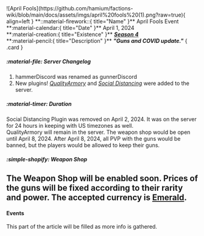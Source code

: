 <div class="grid" markdown>
![April Fools](https://github.com/hamium/factions-wiki/blob/main/docs/assets/imgs/april%20fools%20(1).png?raw=true){ align=left }
**::material-firework::{ title="Name" }** April Fools Event<br>
**:material-calendar:{ title="Date" }** April 1, 2024<br>
**:material-creation:{ title="Existence" }** <b><i><a href="../../seasons/s4">Season 4</a></i></b>  <br>
**:material-pencil:{ title="Description" }** <b><i>"Guns and COVID update."</i></b>  
{ .card }
</div>

##### :material-file: Server Changelog
1. hammerDiscord was renamed as gunnerDiscord
2. New plugins! [*QualityArmory*](https://www.spigotmc.org/resources/quality-armory.47561/) and [*Social Distancing*](https://www.spigotmc.org/resources/april-fools-social-distancing.76598/) were added to the server.

##### :material-timer: Duration
Social Distancing Plugin was removed on April 2, 2024. It was on the server for 24 hours in keeping with US timezones as well.<br>
QualityArmory will remain in the server. The weapon shop would be open until April 8, 2024. After April 8, 2024, all PVP with the guns would be banned, but the players would be allowed to keep their guns.<br>

##### :simple-shopify: Weapon Shop
The Weapon Shop will be enabled soon. Prices of the guns will be fixed according to their rarity and power. The accepted currency is [**Emerald**](https://minecraft.wiki/w/Emerald).
---
#### Events
This part of the article will be filled as more info is gathered.

